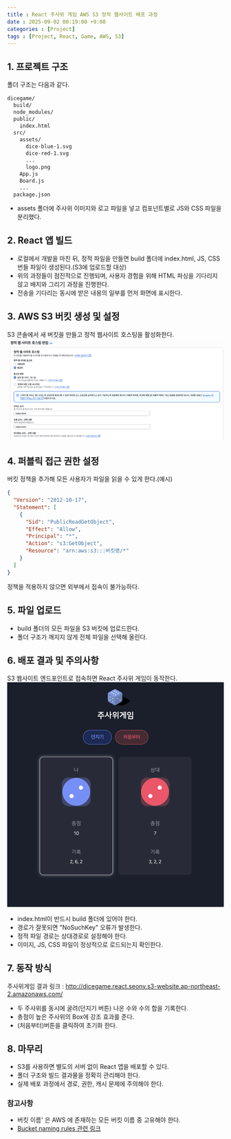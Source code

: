 ```yaml
---
title : React 주사위 게임 AWS S3 정적 웹사이트 배포 과정
date : 2025-09-02 00:19:00 +9:00
categories : [Project]
tags : [Project, React, Game, AWS, S3]
---
```

## 1. 프로젝트 구조
폴더 구조는 다음과 같다.

```directory
dicegame/
  build/
  node_modules/
  public/
    index.html
  src/
    assets/
      dice-blue-1.svg
      dice-red-1.svg
      ...
      logo.png
    App.js
    Board.js
    ...
  package.json
```
- assets 폴더에 주사위 이미지와 로고 파일을 넣고 컴포넌트별로 JS와 CSS 파일을 분리했다.

## 2. React 앱 빌드
- 로컬에서 개발을 마친 뒤, 정적 파일을 만들면 build 폴더에 index.html, JS, CSS 번들 파일이 생성된다.(S3에 업로드할 대상)
- 위의 과정들이 점진적으로 진행되며, 사용자 경험을 위해 HTML 파싱을 기다리지 않고 배치와 그리기 과정을 진행한다.
- 전송을 기다리는 동시에 받은 내용의 일부를 먼저 화면에 표시한다.

## 3. AWS S3 버킷 생성 및 설정
S3 콘솔에서 새 버킷을 만들고 정적 웹사이트 호스팅을 활성화한다.
![image](../assets/screenshot/aws-s3.png)

## 4. 퍼블릭 접근 권한 설정
버킷 정책을 추가해 모든 사용자가 파일을 읽을 수 있게 한다.(예시)
```Json
{
  "Version": "2012-10-17",
  "Statement": [
    {
      "Sid": "PublicReadGetObject",
      "Effect": "Allow",
      "Principal": "*",
      "Action": "s3:GetObject",
      "Resource": "arn:aws:s3:::버킷명/*"
    }
  ]
}
```
정책을 적용하지 않으면 외부에서 접속이 불가능하다.

## 5. 파일 업로드
- build 폴더의 모든 파일을 S3 버킷에 업로드한다.
- 폴더 구조가 깨지지 않게 전체 파일을 선택해 올린다.

## 6. 배포 결과 및 주의사항
S3 웹사이트 엔드포인트로 접속하면 React 주사위 게임이 동작한다.
![image](../assets/screenshot/dicegame.png)

- index.html이 반드시 build 폴더에 있어야 한다.
- 경로가 잘못되면 "NoSuchKey" 오류가 발생한다.
- 정적 파일 경로는 상대경로로 설정해야 한다.
- 이미지, JS, CSS 파일이 정상적으로 로드되는지 확인한다.

## 7. 동작 방식
주사위게임 결과 링크 : <http://dicegame.react.seony.s3-website.ap-northeast-2.amazonaws.com/>
- 두 주사위를 동시에 굴려(던지기 버튼) 나온 수와 수의 합을 기록한다.
- 총점이 높은 주사위의 Box에 강조 효과를 준다.
- (처음부터)버튼을 클릭하여 초기화 한다.

## 8. 마무리
- S3를 사용하면 별도의 서버 없이 React 앱을 배포할 수 있다.
- 폴더 구조와 빌드 결과물을 정확히 관리해야 한다.
- 실제 배포 과정에서 경로, 권한, 캐시 문제에 주의해야 한다.

### 참고사항
- 버킷 이름' 은 AWS 에 존재하는 모든 버킷 이름 중 고유해야 한다.
- [Bucket naming rules 관련 링크](https://docs.aws.amazon.com/AmazonS3/latest/userguide/bucketnamingrules.html)
